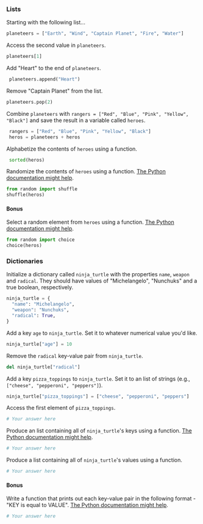 ### Lists

Starting with the following list...

```py
planeteers = ["Earth", "Wind", "Captain Planet", "Fire", "Water"]
```

Access the second value in `planeteers`.

```py
planeteers[1]
```

Add "Heart" to the end of `planeteers`.

```py
 planeteers.append("Heart")
```

Remove "Captain Planet" from the list.

```py
planeteers.pop(2)
```

Combine `planeteers` with `rangers = ["Red", "Blue", "Pink", "Yellow", "Black"]` and save the result in a variable called `heroes`.

```py
 rangers = ["Red", "Blue", "Pink", "Yellow", "Black"]
 heros = planeteers + heros
```

Alphabetize the contents of `heroes` using a function.

```py
 sorted(heros)
```

Randomize the contents of `heroes` using a function. [The Python documentation might help](https://docs.python.org/2/library/random.html).

```py
from random import shuffle
shuffle(heros)
```

#### Bonus

Select a random element from `heroes` using a function. [The Python documentation might help](https://docs.python.org/2/library/random.html).

```py
from random import choice
choice(heros)
```

### Dictionaries

Initialize a dictionary called `ninja_turtle` with the properties `name`, `weapon` and `radical`. They should have values of "Michelangelo", "Nunchuks" and a true boolean, respectively.

```py
ninja_turtle = {
  "name": "Michelangelo",
  "weapon": "Nunchuks",
  "radical": True,
}
```

Add a key `age` to `ninja_turtle`. Set it to whatever numerical value you'd like.

```py
ninja_turtle["age"] = 10
```

Remove the `radical` key-value pair from `ninja_turtle`.

```py
del ninja_turtle["radical"]
```

Add a key `pizza_toppings` to `ninja_turtle`. Set it to an list of strings (e.g., `["cheese", "pepperoni", "peppers"]`).

```py
ninja_turtle["pizza_toppings"] = ["cheese", "pepperoni", "peppers"]
```

Access the first element of `pizza_toppings`.

```py
# Your answer here
```

Produce an list containing all of `ninja_turtle`'s keys using a function. [The Python documentation might help](https://docs.python.org/3/tutorial/datastructures.html).

```py
# Your answer here
```

Produce a list containing all of `ninja_turtle`'s values using a function.

```py
# Your answer here
```

#### Bonus

Write a function that prints out each key-value pair in the following format - "KEY is equal to VALUE". [The Python documentation might help](https://docs.python.org/3/tutorial/datastructures.html).

```py
# Your answer here
```